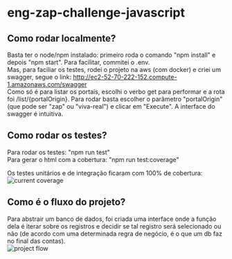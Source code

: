 # eng-zap-challenge-javascript

## Como rodar localmente?
Basta ter o node/npm instalado: primeiro roda o comando "npm install" e depois "npm start". Para facilitar, commitei o .env.  
Mas, para faciliar os testes, rodei o projeto na aws (com docker) e criei um swagger, segue o link: http://ec2-52-70-222-152.compute-1.amazonaws.com/swagger  
Como só é para listar os portais, escolhi o verbo get para performar e a rota foi /list/{portalOrigin}. Para rodar basta escolher o parâmetro "portalOrigin" (que pode ser "zap" ou "viva-real") e clicar em "Execute". A interface do swagger é intuitiva.

## Como rodar os testes?
Para rodar os testes: "npm run test"  
Para gerar o html com a cobertura: "npm run test:coverage"  
  
Os testes unitários e de integração ficaram com 100% de cobertura:  
![current coverage](https://i.ibb.co/dtctWRj/Screenshot-from-2019-12-09-03-40-58.png)

## Como é o fluxo do projeto?
Para abstrair um banco de dados, foi criada uma interface onde a função dela é iterar sobre os registros e decidir se tal registro será selecionado ou não (de acordo com uma determinada regra de negócio, é o que um db faz no final das contas).  
![project flow](https://i.ibb.co/cQMCLvq/Screenshot-from-2019-12-09-03-28-13.png)
